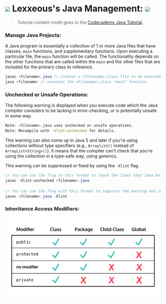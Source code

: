 <!-- Java Management.md -->

# <img src="../.pics/Lexxeous/lexx_headshot_clear.png" width="100px"/> Lexxeous's Java Management: <img src="../.pics/Java/java_logo.png" width="100"/>

> Tutorial content credit goes to the [Codecademy Java Tutorial](https://www.codecademy.com/courses/learn-java).

### Manage Java Projects:

A Java program is essentially a collection of 1 or more Java files that have classes, `main` functions, and supplementary functions.
Upon executing a particular file, the `main` function will be called. The functionality depends on the other functions that are called within the `main` and the other files that are included for the primary class to reference.

```java
javac <filename>.java // creates a <filename>.class file to be executed
java <filename> // executes the <filename>.class "main" function
```

### Unchecked or Unsafe Operations:

The following warning is displayed when you execute code which the Java compiler considers to be lacking in error-checking, or is potentially unsafe in some way.

```bash
Note: <filename>.java uses unchecked or unsafe operations.
Note: Recompile with -Xlint:unchecked for details.
```

This warning can also come up in Java 5 and later if you're using collections without type specifiers (e.g., `Arraylist()` instead of `ArrayList<String>()`). It means that the compiler can't check that you're using the collection in a type-safe way, using generics. <br>

This warning can be suppressed or fixed by using the `-Xlint` flag.

```java
// You can use the flag in this format to check the lines that Java beleives to be unsafe, and fix them.
javac -Xlint:unchecked <filename>.java

// You can use the flag with this format to suppress the warning and compile the Java code, despite the warning.
javac <filename>.java -Xlint
```

### Inheritance Access Modifiers:

<img src="../.pics/Java/inheritance_access_modifiers.png" width="700px"/>